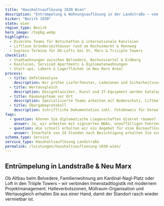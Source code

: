 ```yaml
---
title: "Haushaltsauflösung 1030 Wien"
description: "Entrümpelung & Wohnungsauflösung in der Landstraße – vom Botschaftsviertel bis St. Marx."
kicker: "Bezirk 1030"
state: wien
region_type: Bezirk
hero_image: /topbg.webp
highlights:
  - Diskrete Teams für Botschaften & internationale Kanzleien
  - Liftlose Gründerzeithäuser rund um Rochusmarkt & Rennweg
  - Express-Termine für DG-Lofts bei St. Marx & Triiiple Towers
checklist:
  - Stadtwohnungen zwischen Belvedere, Rochusviertel & Erdberg
  - Kanzleien, Serviced Apartments & Diplomatenwohnungen
  - Start-ups, Labore & Lagerflächen im Neu Marx Areal
process:
  - title: Umfeldanalyse
    description: Wir prüfen Lieferfenster, Ladezonen und Sicherheitsvorgaben der Botschaften.
  - title: Wertausgleich
    description: Designklassiker, Kunst und IT-Equipment werden katalogisiert und gegengerechnet.
  - title: Räumungsteam vor Ort
    description: Spezialisierte Teams arbeiten mit Bodenschutz, Liftmatten und Luftreinigern.
  - title: Übergabeprotokoll
    description: Schriftliche Dokumentation inkl. Fotobeweis für Verwaltungen oder Vermieter:innen.
faqs:
  - question: Können Sie diplomatische Liegenschaften diskret räumen?
    answer: Ja, wir arbeiten mit signierten NDAs, unauffälligen Fahrzeugen und festen Ansprechpartner:innen.
  - question: Wie schnell erhalten wir ein Angebot für eine Büroauflösung?
    answer: Innerhalb von 24 Stunden nach Besichtigung erhalten Sie ein Fixpreisangebot mit Wertanrechnung.
schema_type: Service
service_type: Haushaltsauflösung Landstraße
permalink: /leistungen/haushaltsaufloesung-1030-wien/
---
```

## Entrümpelung in Landstraße & Neu Marx

Ob Altbau beim Belvedere, Familienwohnung am Kardinal-Nagl-Platz oder Loft in den Triiiple Towers – wir verbinden Innenstadtlogistik mit modernem Projektmanagement. Halteverbotszonen, Müllraum-Organisation und Wertausgleich erhalten Sie aus einer Hand, damit der Standort rasch wieder vermietbar ist.
